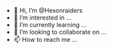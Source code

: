 - 👋 Hi, I’m @Hexonraiders
- 👀 I’m interested in ...
- 🌱 I’m currently learning ...
- 💞️ I’m looking to collaborate on ...
- 📫 How to reach me ...

<!---
Hexonraiders/Hexonraiders is a ✨ special ✨ repository because its `README.md` (this file) appears on your GitHub profile.
You can click the Preview link to take a look at your changes.
--->
